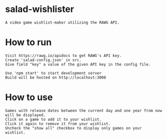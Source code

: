 # salad-wishlister
    A video game wishlist-maker utilizing the RAWG API.

# How to run
    Visit https://rawg.io/apidocs to get RAWG's API key.
    Create 'salad-config.json' in src.
    Give field "key" a value of the given API key in the config file.

    Use 'npm start' to start development server
    Build will be hosted on http://localhost:3000

# How to use
    Games with release dates between the current day and one year from now will be displayed.
    Click on a game to add it to your wishlist.
    Click it again to remove it from your wishlist.
    Uncheck the "show all" checkbox to display only games on your wishlist.